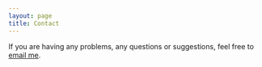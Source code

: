 ```yaml
---
layout: page
title: Contact
---
```


If you are having any problems, any questions or suggestions, feel free to [email me](mailto:hello@mylesjarv.is).
